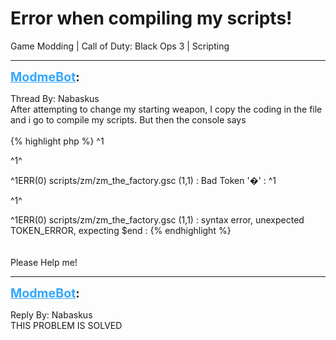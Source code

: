 # Error when compiling my scripts!
Game Modding | Call of Duty: Black Ops 3 | Scripting

---
<strong style="font-size: 1.4em;"><span style="text-decoration: underline;text-decoration-color: #34a7f9;"><span style="color:#34a7f9;">ModmeBot</span></span>:</strong>

<p>Thread By: Nabaskus<br />After attempting to change my starting weapon, I copy the coding in the file and i go to compile my scripts. But then the console says <br /><br />{% highlight php %}
^1


^1^


^1ERR(0) scripts/zm/zm_the_factory.gsc (1,1)  : Bad Token &#39;�&#39; :  ^1


^1^


^1ERR(0) scripts/zm/zm_the_factory.gsc (1,1)  : syntax error, unexpected TOKEN_ERROR, expecting $end :  {% endhighlight %}
<br /><br /><br /> Please Help me!</p>

---
<strong style="font-size: 1.4em;"><span style="text-decoration: underline;text-decoration-color: #34a7f9;"><span style="color:#34a7f9;">ModmeBot</span></span>:</strong>

<p>Reply By: Nabaskus<br />THIS PROBLEM IS SOLVED</p>

